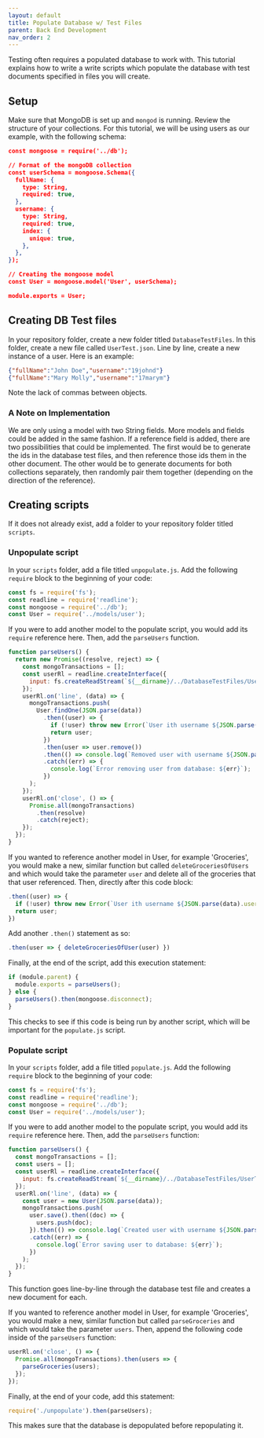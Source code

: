 ```yaml
---
layout: default
title: Populate Database w/ Test Files
parent: Back End Development
nav_order: 2
---
```


Testing often requires a populated database to work with. This tutorial explains how to write a write scripts which populate the database with test documents specified in files you will create.

## Setup

Make sure that MongoDB is set up and `mongod` is running. Review the structure of your collections. For this tutorial, we will be using users as our example, with the following schema:

````json
const mongoose = require('../db');

// Format of the mongoDB collection
const userSchema = mongoose.Schema({
  fullName: {
    type: String,
    required: true,
  },
  username: {
    type: String,
    required: true,
    index: {
      unique: true,
    },
  },
});

// Creating the mongoose model
const User = mongoose.model('User', userSchema);

module.exports = User;
````

## Creating DB Test files

In your repository folder, create a new folder titled `DatabaseTestFiles`. In this folder, create a new file called `UserTest.json`. Line by line, create a new instance of a user. Here is an example:

````json
{"fullName":"John Doe","username":"19johnd"}
{"fullName":"Mary Molly","username":"17marym"}
````

Note the lack of commas between objects.

### A Note on Implementation

We are only using a model with two String fields. More models and fields could be added in the same fashion. If a reference field is added, there are two possibilities that could be implemented. The first would be to generate the ids in the database test files, and then reference those ids them in the other document. The other would be to generate documents for both collections separately, then randomly pair them together (depending on the direction of the reference). 

## Creating scripts

If it does not already exist, add a folder to your repository folder titled `scripts`.

### Unpopulate script

In your `scripts` folder, add a file titled `unpopulate.js`.
Add the following `require` block to the beginning of your code:

````js
const fs = require('fs');
const readline = require('readline');
const mongoose = require('../db');
const User = require('../models/user');
````

If you were to add another model to the populate script, you would add its `require` reference here.
Then, add the `parseUsers` function.

````js
function parseUsers() {
  return new Promise((resolve, reject) => {
    const mongoTransactions = [];
    const userRl = readline.createInterface({
      input: fs.createReadStream(`${__dirname}/../DatabaseTestFiles/UserTest.json`),
    });
    userRl.on('line', (data) => {
      mongoTransactions.push(
        User.findOne(JSON.parse(data))
          .then((user) => {
            if (!user) throw new Error(`User ith username ${JSON.parse(data).username} does not exist`);
            return user;
          })
          .then(user => user.remove())
          .then(() => console.log(`Removed user with username ${JSON.parse(data).username}`))
          .catch((err) => {
            console.log(`Error removing user from database: ${err}`);
          })
      );
    });
    userRl.on('close', () => {
      Promise.all(mongoTransactions)
        .then(resolve)
        .catch(reject);
    });
  });
}
````

If you wanted to reference another model in User, for example 'Groceries', you would make a new, similar function but called `deleteGroceriesOfUsers` and which would take the parameter `user` and delete all of the groceries that that user referenced. Then, directly after this code block:

````js
.then((user) => {
  if (!user) throw new Error(`User ith username ${JSON.parse(data).username} does not exist`);
  return user;
})
````

Add another `.then()` statement as so:

````js
.then(user => { deleteGroceriesOfUser(user) })
````

Finally, at the end of the script, add this execution statement:

````js
if (module.parent) {
  module.exports = parseUsers();
} else {
  parseUsers().then(mongoose.disconnect);
}
````

This checks to see if this code is being run by another script, which will be important for the `populate.js` script.

### Populate script

In your `scripts` folder, add a file titled `populate.js`. Add the following `require` block to the beginning of your code:

````js
const fs = require('fs');
const readline = require('readline');
const mongoose = require('../db');
const User = require('../models/user');
````

If you were to add another model to the populate script, you would add its `require` reference here. Then, add the `parseUsers` function:

````js
function parseUsers() {
  const mongoTransactions = [];
  const users = [];
  const userRl = readline.createInterface({
    input: fs.createReadStream(`${__dirname}/../DatabaseTestFiles/UserTest.json`),
  });
  userRl.on('line', (data) => {
    const user = new User(JSON.parse(data));
    mongoTransactions.push(
      user.save().then((doc) => {
        users.push(doc);
      }).then(() => console.log(`Created user with username ${JSON.parse(data).username}`))
      .catch((err) => {
        console.log(`Error saving user to database: ${err}`);
      })
    );
  });
}
````

This function goes line-by-line through the database test file and creates a new document for each.

If you wanted to reference another model in User, for example 'Groceries', you would make a new, similar function but called `parseGroceries` and which would take the parameter `users`. Then, append the following code inside of the `parseUsers` function:

````js
userRl.on('close', () => {
  Promise.all(mongoTransactions).then(users => {
    parseGroceries(users);
  });
});
````

Finally, at the end of your code, add this statement:

````js
require('./unpopulate').then(parseUsers);
````

This makes sure that the database is depopulated before repopulating it.
